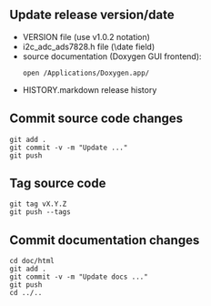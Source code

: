 ## Update release version/date
- VERSION file (use v1.0.2 notation)
- i2c_adc_ads7828.h file (\date field)
- source documentation (Doxygen GUI frontend):
  ```
  open /Applications/Doxygen.app/
  ```
- HISTORY.markdown release history

## Commit source code changes
```
git add .
git commit -v -m "Update ..."
git push
```

## Tag source code
```
git tag vX.Y.Z
git push --tags
```

## Commit documentation changes
```
cd doc/html
git add .
git commit -v -m "Update docs ..."
git push
cd ../..
```
